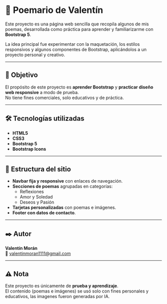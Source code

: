 # 📖 Poemario de Valentín

Este proyecto es una página web sencilla que recopila algunos de mis poemas, desarrollada como práctica para aprender y familiarizarme con **Bootstrap 5**.  

La idea principal fue experimentar con la maquetación, los estilos responsivos y algunos componentes de Bootstrap, aplicándolos a un proyecto personal y creativo.  

---

## 🚀 Objetivo
El propósito de este proyecto es **aprender Bootstrap** y **practicar diseño web responsive** a modo de prueba.  
No tiene fines comerciales, solo educativos y de práctica.  

---

## 🛠️ Tecnologías utilizadas
- **HTML5**
- **CSS3**
- **Bootstrap 5**
- **Bootstrap Icons**

---

## 📂 Estructura del sitio
- **Navbar fija y responsive** con enlaces de navegación.
- **Secciones de poemas** agrupadas en categorías:
  - Reflexiones  
  - Amor y Soledad  
  - Deseos y Pasión  
- **Tarjetas personalizadas** con poemas e imágenes.
- **Footer con datos de contacto**.


---

## ✒️ Autor
**Valentín Morán**  
📧 [valentinmoran1111@gmail.com](mailto:valentinmoran1111@gmail.com)

---

## ⚠️ Nota
Este proyecto es únicamente de **prueba y aprendizaje**.  
El contenido (poemas e imágenes) se usó solo con fines personales y educativos, las imagenes fueron generadas por IA.
